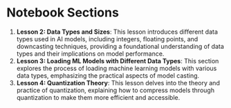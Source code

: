 # Notebook Sections

1. **Lesson 2: Data Types and Sizes**: This lesson introduces different data types used in AI models, including integers, floating points, and downcasting techniques, providing a foundational understanding of data types and their implications on model performance.
2. **Lesson 3: Loading ML Models with Different Data Types**: This section explores the process of loading machine learning models with various data types, emphasizing the practical aspects of model casting.
3. **Lesson 4: Quantization Theory**: This lesson delves into the theory and practice of quantization, explaining how to compress models through quantization to make them more efficient and accessible.
